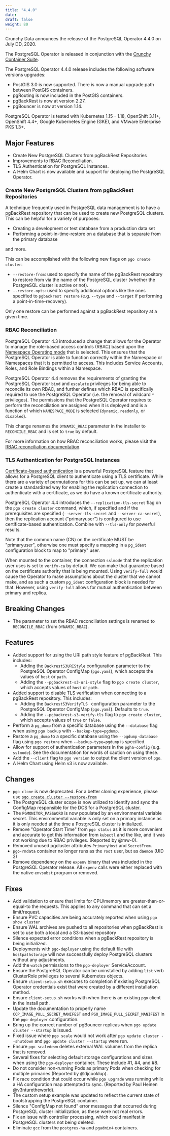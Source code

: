 ```yaml
---
title: "4.4.0"
date:
draft: false
weight: 80
---
```


Crunchy Data announces the release of the PostgreSQL Operator 4.4.0 on July DD, 2020.

The PostgreSQL Operator is released in conjunction with the [Crunchy Container Suite](https://github.com/CrunchyData/crunchy-containers/).

The PostgreSQL Operator 4.4.0 release includes the following software versions upgrades:

- PostGIS 3.0 is now supported. There is now a manual upgrade path between PostGIS containers.
- pgRouting is now included in the PostGIS containers.
- pgBackRest is now at version 2.27.
- pgBouncer is now at version 1.14.

PostgreSQL Operator is tested with Kubernetes 1.15 - 1.18, OpenShift 3.11+, OpenShift 4.4+, Google Kubernetes Engine (GKE), and VMware Enterprise PKS 1.3+.

## Major Features

- Create New PostgreSQL Clusters from pgBackRest Repositories
- Improvements to RBAC Reconciliation.
- TLS Authentication for PostgreSQL Instances.
- A Helm Chart is now available and support for deploying the PostgreSQL Operator.

### Create New PostgreSQL Clusters from pgBackRest Repositories

A technique frequently used in PostgreSQL data management is to have a pgBackRest repository that can be used to create new PostgreSQL clusters. This can be helpful for a variety of purposes:

- Creating a development or test database from a production data set
- Performing a point-in-time-restore on a database that is separate from the primary database

and more.

This can be accomplished with the following new flags on `pgo create cluster`:

- `--restore-from`: used to specify the name of the pgBackRest repository to restore from via the name of the PostgreSQL cluster (whether the PostgreSQL cluster is active or not).
- `--restore-opts`: used to specify additional options like the ones specified to `pgbackrest restore` (e.g. `--type` and `--target` if performing a point-in-time-recovery).

Only one restore can be performed against a pgBackRest repository at a given time.

### RBAC Reconciliation

PostgreSQL Operator 4.3 introduced a change that allows for the Operator to manage the role-based access controls (RBAC) based upon the [Namespace Operating mode](https://access.crunchydata.com/documentation/postgres-operator/latest/architecture/namespace/#namespace-operating-modes) that is selected. This ensures that the PostgreSQL Operator is able to function correctly within the Namespace or Namespaces that it is permitted to access. This includes Service Accounts, Roles, and Role Bindings within a Namespace.

PostgreSQL Operator 4.4 removes the requirements of granting the PostgreSQL Operator `bind` and `escalate` privileges for being able to reconcile its own RBAC, and further defines which RBAC is specifically required to use the PostgreSQL Operator (i.e. the removal of wildcard `*` privileges). The permissions that the PostgreSQL Operator requires to perform the reconciliation are assigned when it is deployed and is a function of which `NAMESPACE_MODE` is selected (`dynamic`, `readonly`, or `disabled`).

This change renames the `DYNAMIC_RBAC` parameter in the installer to `RECONCILE_RBAC` and is set to `true` by default.

For more information on how RBAC reconciliation works, please visit the [RBAC reconciliation documentation](https://access.crunchydata.com/documentation/postgres-operator/latest/architecture/namespace/).

### TLS Authentication for PostgreSQL Instances

[Certificate-based authentication](https://www.postgresql.org/docs/current/auth-cert.html) is a powerful PostgreSQL feature that allows for a PostgreSQL client to authenticate using a TLS certificate. While there are a variety of permutations for this can be set up, we can at least create a standardized way for enabling the replication connection to authenticate with a certificate, as we do have a known certificate authority.

PostgreSQL Operator 4.4 introduces the `--replication-tls-secret` flag on the `pgo create cluster` command, which, if specified and if the prerequisites are specified (`--server-tls-secret` and `--server-ca-secret`), then the replication account ("primaryuser") is configured to use certificate-based authentication. Combine with `--tls-only` for powerful results.

Note that the common name (CN) on the certificate MUST be "primaryuser", otherwise one must specify a mapping in a `pg_ident` configuration block to map to "primary" user.

When mounted to the container, the connection `sslmode` that the replication user uses is set to `verify-ca` by default. We can make that guarantee based on the certificate authority that is being mounted. Using `verify-full` would cause the Operator to make assumptions about the cluster that we cannot make, and as such a custom `pg_ident` configuration block is needed for that. However, using `verify-full` allows for mutual authentication between primary and replica.

## Breaking Changes

- The parameter to set the RBAC reconciliation settings is renamed to `RECONCILE_RBAC` (from `DYNAMIC_RBAC`).

## Features

- Added support for using the URI path style feature of pgBackRest. This includes:
  - Adding the `BackrestS3URIStyle` configuration parameter to the PostgreSQL Operator ConfigMap (`pgo.yaml`), which accepts the values of `host` or `path`.
  - Adding the `--pgbackrest-s3-uri-style` flag to `pgo create cluster`, which accepts values of `host` or `path`.
- Added support to disable TLS verification when connecting to a pgBackRest repository. This includes:
  - Adding the `BackrestS3VerifyTLS ` configuration parameter to the PostgreSQL Operator ConfigMap (`pgo.yaml`). Defaults to `true`.
  - Adding the `--pgbackrest-s3-verify-tls` flag to `pgo create cluster`, which accepts values of `true` or `false`.
- Perform a `pg_dump` from a specific database using the `--database` flag when using `pgo backup` with `--backup-type=pgdump`.
- Restore a `pg_dump` to a specific database using the `--pgdump-database` flag using `pgo restore` when `--backup-type=pgdump` is specified.
- Allow for support of authentication parameters in the `pgha-config` (e.g. `sslmode`). See the documentation for words of caution on using these.
- Add the `--client` flag to `pgo version` to output the client version of `pgo`.
- A Helm Chart using Helm v3 is now available.

## Changes

- `pgo clone` is now deprecated. For a better cloning experience, please use [`pgo create cluster --restore-from`](https://access.crunchydata.com/documentation/postgres-operator/latest/pgo-client/common-tasks/#clone-a-postgresql-cluster)
- The PostgreSQL cluster scope is now utilized to identify and sync the ConfigMap responsible for the DCS for a PostgreSQL cluster.
- The `PGMONITOR_PASSWORD` is now populated by an environmental variable secret. This environmental variable is only set on a primary instance as it is only needed at the time a PostgreSQL cluster is initialized.
- Remove "Operator Start Time" from `pgo status` as it is more convenient and accurate to get this information from `kubectl` and the like, and it was not working due to RBAC privileges. (Reported by @mw-0).
- Removed unused pgcluster attributes `PrimaryHost` and `SecretFrom`.
- `pgo-rmdata` container no longer runs as the `root` user, but as `daemon` (UID 2)
- Remove dependency on the `expenv` binary that was included in the PostgreSQL Operator release. All `expenv` calls were either replaced with the native `envsubst` program or removed.

## Fixes

- Add validation to ensure that limits for CPU/memory are greater-than-or-equal-to the requests. This applies to any command that can set a limit/request.
- Ensure PVC capacities are being accurately reported when using `pgo show cluster`
- Ensure WAL archives are pushed to all repositories when pgBackRest is set to use both a local and a S3-based repository
- Silence expected error conditions when a pgBackRest repository is being initialized.
- Deployments with `pgo-deployer` using the default file with `hostpathstorage` will now successfully deploy PostgreSQL clusters without any adjustments.
- Add the `watch` permissions to the `pgo-deployer` ServiceAccount.
- Ensure the PostgreSQL Operator can be uninstalled by adding `list` verb ClusterRole privileges to several Kubernetes objects.
- Ensure `client-setup.sh` executes to completion if existing PostgreSQL Operator credentials exist that were created by a different installation method.
- Ensure `client-setup.sh` works with when there is an existing `pgo` client in the install path.
- Update the documentation to properly name `CCP_IMAGE_PULL_SECRET_MANIFEST` and `PGO_IMAGE_PULL_SECRET_MANIFEST` in the `pgo-deployer` configuration.
- Bring up the correct number of pgBouncer replicas when `pgo update cluster --startup` is issued.
- Fixed issue where `pgo scale` would not work after `pgo update cluster --shutdown` and `pgo update cluster --startup` were run.
- Ensure `pgo scaledown` deletes external WAL volumes from the replica that is removed.
- Several fixes for selecting default storage configurations and sizes when using the `pgo-deployer` container. These include #1, #4, and #8.
- Do not consider non-running Pods as primary Pods when checking for multiple primaries (Reported by @djcooklup).
- Fix race condition that could occur while `pgo upgrade` was running while a HA configuration map attempted to sync. (Reported by Paul Heinen @v3nturetheworld).
- The custom setup example was updated to reflect the current state of bootstrapping the PostgreSQL container.
- Silence "ConfigMap not found" error messages that occurred during PostgreSQL cluster initialization, as these were not real errors.
- Fix an issue with controller processing, which could manifest in PostgreSQL clusters not being deleted.
- Eliminate `gcc` from the `postgres-ha` and `pgadmin4` containers.
